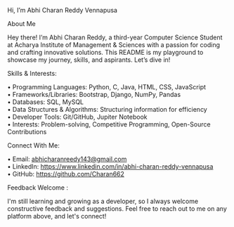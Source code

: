 Hi, I’m Abhi Charan Reddy Vennapusa     

About Me

Hey there! I’m Abhi Charan Reddy, a third-year Computer Science Student at Acharya Institute of Management & Sciences with a passion for coding and crafting innovative solutions. This README is my playground to showcase my journey, skills, and aspirants. Let’s dive in!

Skills & Interests:

•	Programming Languages: Python, C, Java, HTML, CSS, JavaScript           
•	Frameworks/Libraries: Bootstrap, Django, NumPy, Pandas        
•	Databases: SQL, MySQL        
•	Data Structures & Algorithms: Structuring information for efficiency       
•	Developer Tools: Git/GitHub, Jupiter Notebook       
•	Interests: Problem-solving, Competitive Programming, Open-Source Contributions  

Connect With Me:

•	Email: abhicharanreedy143@gmail.com      
•	LinkedIn: https://www.linkedin.com/in/abhi-charan-reddy-vennapusa         
•	GitHub: https://github.com/Charan662

Feedback Welcome :

I'm still learning and growing as a developer, so I always welcome constructive feedback and suggestions. Feel free to reach out to me on any platform above, and let's connect!
